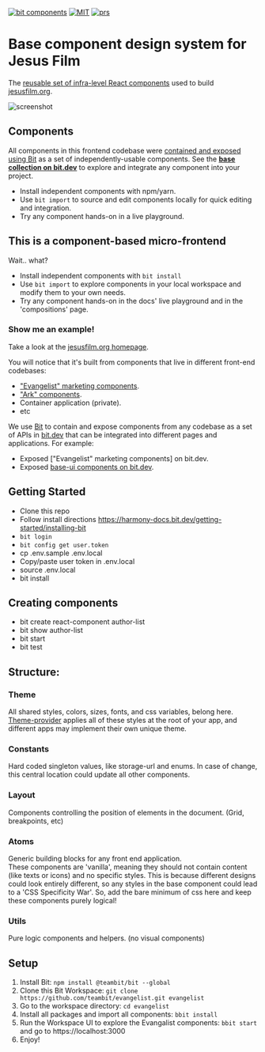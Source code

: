 [![bit components](https://img.shields.io/badge/dynamic/json.svg?color=6e3991&label=bit%20components&query=payload.totalComponents&url=https://api.bit.dev/scope/bit/base-ui?UseCache=1)](https://bit.dev/bit/base-ui)
<a href="https://opensource.org/licenses/MIT"><img alt="MIT" src="https://img.shields.io/badge/License-MIT-blue.svg"></a>
<a href="#contributing"><img alt="prs" src="https://img.shields.io/badge/PRs-welcome-brightgreen.svg"></a>

# Base component design system for Jesus Film

The [reusable set of infra-level React components](https://bit.dev/jesus-film/base)
used to build [jesusfilm.org](https://jesusfilm.org).

![screenshot](./docs/scope-screenshot.png)

## Components

All components in this frontend codebase were [contained and exposed using Bit](https://github.com/teambit/bit) as a set of independently-usable components. See the **[base collection on bit.dev](https://bit.dev/teambit/base-ui)** to explore and integrate any component into your project.

- Install independent components with npm/yarn.
- Use `bit import` to source and edit components locally for quick editing and integration.
- Try any component hands-on in a live playground.

## This is a component-based micro-frontend

Wait.. what?

- Install independent components with `bit install`
- Use `bit import` to explore components in your local workspace and modify them to your own needs.
- Try any component hands-on in the docs' live playground and in the 'compositions' page.

### Show me an example!

Take a look at the [jesusfilm.org homepage](https://jesusfilm.org/).

You will notice that it's built from components that live in different front-end codebases:

- ["Evangelist" marketing components](https://github.com/JesusFilm/Evangelist).
- ["Ark" components](https://github.com/JesusFilm/Ark).
- Container application (private).
- etc

We use [Bit](https://github.com/teambit/bit) to contain and expose components from any codebase as a set of APIs in [bit.dev](https://bit.dev) that can be integrated into different pages and applications. For example:

- Exposed ["Evangelist" marketing components] on bit.dev.
- Exposed [base-ui components on bit.dev](https://bit.dev/teambit/base-ui).

## Getting Started

- Clone this repo
- Follow install directions https://harmony-docs.bit.dev/getting-started/installing-bit
- `bit login`
- `bit config get user.token`
- cp .env.sample .env.local
- Copy/paste user token in .env.local
- source .env.local
- bit install

## Creating components

- bit create react-component author-list
- bit show author-list
- bit start
- bit test

## Structure:

### Theme

All shared styles, colors, sizes, fonts, and css variables, belong here.  
[Theme-provider](https://bit.dev/teambit/base-ui/theme/theme-provider) applies all of these styles at the root of your app, and different apps may implement their own unique theme.

### Constants

Hard coded singleton values, like storage-url and enums. In case of change, this central location could update all other components.

### Layout

Components controlling the position of elements in the document. (Grid, breakpoints, etc)

### Atoms

Generic building blocks for any front end application.  
These components are 'vanilla', meaning they should not contain content (like texts or icons) and no specific styles. This is because different designs could look entirely different, so any styles in the base component could lead to a 'CSS Specificity War'. So, add the bare minimum of css here and keep these components purely logical!

### Utils

Pure logic components and helpers. (no visual components)

## Setup

1. Install Bit: `npm install @teambit/bit --global`
2. Clone this Bit Workspace: `git clone https://github.com/teambit/evangelist.git evangelist`
3. Go to the workspace directory: `cd evangelist`
4. Install all packages and import all components: `bbit install`
5. Run the Workspace UI to explore the Evangalist components: `bbit start` and go to https://localhost:3000
6. Enjoy!
